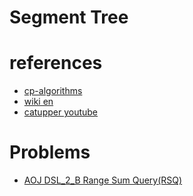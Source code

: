 # Segment Tree 



# references 
- [cp-algorithms](https://cp-algorithms.com/data_structures/segment_tree.html)
- [wiki en](https://en.wikipedia.org/wiki/Segment_tree)
- [catupper youtube](https://www.youtube.com/watch?v=LjhVy1ZJTMc)


# Problems 
- [AOJ DSL_2_B Range Sum Query(RSQ)](https://judge.u-aizu.ac.jp/onlinejudge/description.jsp?id=DSL_2_B)